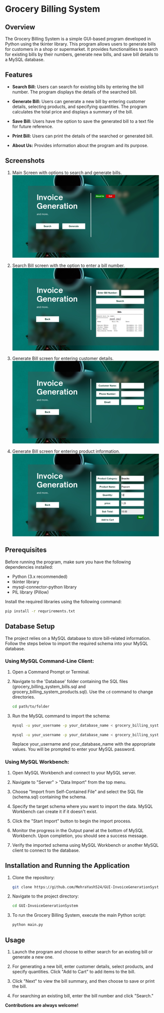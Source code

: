 # Grocery Billing System

## Overview

The Grocery Billing System is a simple GUI-based program developed in Python using the tkinter library. This program allows users to generate bills for customers in a shop or supermarket. It provides functionalities to search for existing bills by their numbers, generate new bills, and save bill details to a MySQL database.

## Features

- **Search Bill:** Users can search for existing bills by entering the bill number. The program displays the details of the searched bill.
  
- **Generate Bill:** Users can generate a new bill by entering customer details, selecting products, and specifying quantities. The program calculates the total price and displays a summary of the bill.
  
- **Save Bill:** Users have the option to save the generated bill to a text file for future reference.
  
- **Print Bill:** Users can print the details of the searched or generated bill.
  
- **About Us:** Provides information about the program and its purpose.

## Screenshots

1. Main Screen with options to search and generate bills.
   ![Main Screen](images/2.png)

2. Search Bill screen with the option to enter a bill number.
   ![Search Bill](images/3.png)

3. Generate Bill screen for entering customer details.
   ![Generate Bill](images/4.png)

4. Generate Bill screen for entering product information.
   ![Generate Bill](images/1.png)

## Prerequisites
Before running the program, make sure you have the following dependencies installed:

- Python (3.x recommended)
- tkinter library
- mysql-connector-python library
- PIL library (Pillow)

Install the required libraries using the following command:
```bash
pip install -r requrirements.txt
```
## Database Setup
The project relies on a MySQL database to store bill-related information. Follow the steps below to import the required schema into your MySQL database.

### Using MySQL Command-Line Client:

1. Open a Command Prompt or Terminal.

2. Navigate to the 'Database' folder containing the SQL files (grocery_billing_system_bills.sql and grocery_billing_system_products.sql). Use the `cd` command to change directories.
   ```bash
   cd path/to/folder
   ```
3. Run the MySQL command to import the schema:
    ```bash
   mysql -u your_username -p your_database_name < grocery_billing_system_bills.sql
   ```
   ```bash
   mysql -u your_username -p your_database_name < grocery_billing_system_products.sql
   ```
   Replace your_username and your_database_name with the appropriate values. You will be prompted to enter your MySQL password.

### Using MySQL Workbench:

1. Open MySQL Workbench and connect to your MySQL server.

2. Navigate to "Server" > "Data Import" from the top menu.

3. Choose "Import from Self-Contained File" and select the SQL file (schema.sql) containing the schema.

4. Specify the target schema where you want to import the data. MySQL Workbench can create it if it doesn't exist.

5. Click the "Start Import" button to begin the import process.

6. Monitor the progress in the Output panel at the bottom of MySQL Workbench. Upon completion, you should see a success message.

7. Verify the imported schema using MySQL Workbench or another MySQL client to connect to the database.

## Installation and Running the Application
1. Clone the repository:
    ```bash
    git clone https://github.com/MehraYash524/GUI-InvoiceGenerationSystem.git
    ```
2. Navigate to the project directory:
    ```bash
    cd GUI-InvoiceGenerationSystem
    ```

3. To run the Grocery Billing System, execute the main Python script:
    ```bash
    python main.py
    ```

## Usage
1. Launch the program and choose to either search for an existing bill or generate a new one.

2. For generating a new bill, enter customer details, select products, and specify quantities. Click "Add to Cart" to add items to the bill.

3. Click "Next" to view the bill summary, and then choose to save or print the bill.

4. For searching an existing bill, enter the bill number and click "Search."

**Contributions are always welcome!**